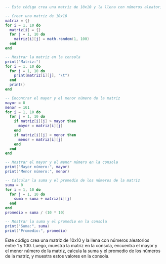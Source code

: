```lua
-- Este código crea una matriz de 10x10 y la llena con números aleatorios.

-- Crear una matriz de 10x10
matriz = {}
for i = 1, 10 do
  matriz[i] = {}
  for j = 1, 10 do
    matriz[i][j] = math.random(1, 100)
  end
end

-- Mostrar la matriz en la consola
print("Matriz:")
for i = 1, 10 do
  for j = 1, 10 do
    print(matriz[i][j], "\t")
  end
  print()
end

-- Encontrar el mayor y el menor número de la matriz
mayor = 0
menor = 101
for i = 1, 10 do
  for j = 1, 10 do
    if matriz[i][j] > mayor then
      mayor = matriz[i][j]
    end
    if matriz[i][j] < menor then
      menor = matriz[i][j]
    end
  end
end

-- Mostrar el mayor y el menor número en la consola
print("Mayor número:", mayor)
print("Menor número:", menor)

-- Calcular la suma y el promedio de los números de la matriz
suma = 0
for i = 1, 10 do
  for j = 1, 10 do
    suma = suma + matriz[i][j]
  end
end
promedio = suma / (10 * 10)

-- Mostrar la suma y el promedio en la consola
print("Suma:", suma)
print("Promedio:", promedio)
```

Este código crea una matriz de 10x10 y la llena con números aleatorios entre 1 y 100. Luego, muestra la matriz en la consola, encuentra el mayor y el menor número de la matriz, calcula la suma y el promedio de los números de la matriz, y muestra estos valores en la consola.